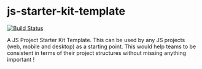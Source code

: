 # js-starter-kit-template
[![Build Status](https://travis-ci.org/Praneesh/js-starter-kit-template.png?branch=master)](https://travis-ci.org/ci.org/Praneesh/js-starter-kit-template)

A JS Project Starter Kit Template.  This can be used by any JS projects (web, mobile and desktop) as a starting point. This would help teams to be consistent in terms of their project structures without missing anything important !
